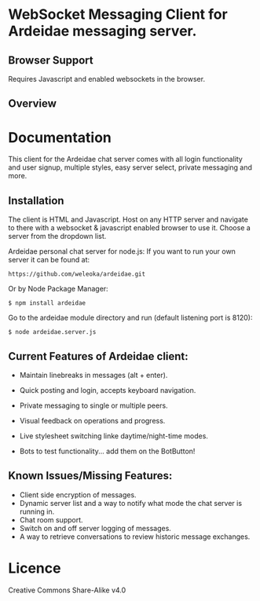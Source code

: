 
WebSocket Messaging Client for Ardeidae messaging server.
=================================================


Browser Support
---------------
Requires Javascript and enabled websockets in the browser.


Overview
--------




Documentation
=============

This client for the Ardeidae chat server comes with all login functionality and user signup, multiple styles, easy server select, private messaging and more.




Installation
------------

The client is HTML and Javascript. Host on any HTTP server and navigate to there with a websocket & javascript enabled browser to use it. Choose a server from the dropdown list.


Ardeidae personal chat server for node.js:
If you want to run your own server it can be found at:

    https://github.com/weleoka/ardeidae.git

Or by Node Package Manager:

    $ npm install ardeidae

Go to the ardeidae module directory and run (default listening port is 8120):

    $ node ardeidae.server.js




Current Features of Ardeidae client:
-----------------
* Maintain linebreaks in messages (alt + enter).
* Quick posting and login, accepts keyboard navigation.
* Private messaging to single or multiple peers.
* Visual feedback on operations and progress.
* Live stylesheet switching linke daytime/night-time modes.

* Bots to test functionality... add them on the BotButton!



Known Issues/Missing Features:
------------------------------
* Client side encryption of messages.
* Dynamic server list and a way to notify what mode the chat server is running in.
* Chat room support.
* Switch on and off server logging of messages.
* A way to retrieve conversations to review historic message exchanges.



Licence
==============

Creative Commons Share-Alike v4.0
